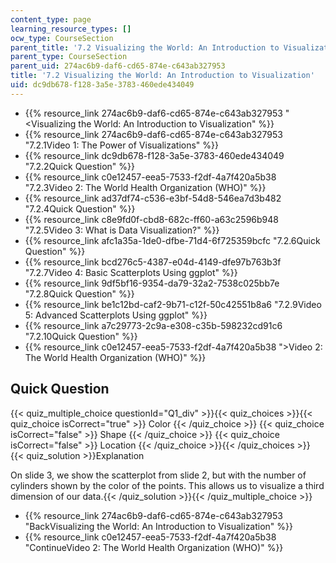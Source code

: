 ```yaml
---
content_type: page
learning_resource_types: []
ocw_type: CourseSection
parent_title: '7.2 Visualizing the World: An Introduction to Visualization'
parent_type: CourseSection
parent_uid: 274ac6b9-daf6-cd65-874e-c643ab327953
title: '7.2 Visualizing the World: An Introduction to Visualization'
uid: dc9db678-f128-3a5e-3783-460ede434049
---
```


*   {{% resource_link 274ac6b9-daf6-cd65-874e-c643ab327953 "\<Visualizing the World: An Introduction to Visualization" %}}
*   {{% resource_link 274ac6b9-daf6-cd65-874e-c643ab327953 "7.2.1Video 1: The Power of Visualizations" %}}
*   {{% resource_link dc9db678-f128-3a5e-3783-460ede434049 "7.2.2Quick Question" %}}
*   {{% resource_link c0e12457-eea5-7533-f2df-4a7f420a5b38 "7.2.3Video 2: The World Health Organization (WHO)" %}}
*   {{% resource_link ad37df74-c536-e3bf-54d8-546ea7d3b482 "7.2.4Quick Question" %}}
*   {{% resource_link c8e9fd0f-cbd8-682c-ff60-a63c2596b948 "7.2.5Video 3: What is Data Visualization?" %}}
*   {{% resource_link afc1a35a-1de0-dfbe-71d4-6f725359bcfc "7.2.6Quick Question" %}}
*   {{% resource_link bcd276c5-4387-e04d-4149-dfe97b763b3f "7.2.7Video 4: Basic Scatterplots Using ggplot" %}}
*   {{% resource_link 9df5bf16-9354-da79-32a2-7538c025bb7e "7.2.8Quick Question" %}}
*   {{% resource_link be1c12bd-caf2-9b71-c12f-50c42551b8a6 "7.2.9Video 5: Advanced Scatterplots Using ggplot" %}}
*   {{% resource_link a7c29773-2c9a-e308-c35b-598232cd91c6 "7.2.10Quick Question" %}}
*   {{% resource_link c0e12457-eea5-7533-f2df-4a7f420a5b38 "\>Video 2: The World Health Organization (WHO)" %}}

Quick Question
--------------

{{< quiz_multiple_choice questionId="Q1_div" >}}{{< quiz_choices >}}{{< quiz_choice isCorrect="true" >}}&nbsp;Color&nbsp;{{< /quiz_choice >}}
{{< quiz_choice isCorrect="false" >}}&nbsp;Shape&nbsp;{{< /quiz_choice >}}
{{< quiz_choice isCorrect="false" >}}&nbsp;Location&nbsp;{{< /quiz_choice >}}{{< /quiz_choices >}}
{{< quiz_solution >}}Explanation

On slide 3, we show the scatterplot from slide 2, but with the number of cylinders shown by the color of the points. This allows us to visualize a third dimension of our data.{{< /quiz_solution >}}{{< /quiz_multiple_choice >}}

*   {{% resource_link 274ac6b9-daf6-cd65-874e-c643ab327953 "BackVisualizing the World: An Introduction to Visualization" %}}
*   {{% resource_link c0e12457-eea5-7533-f2df-4a7f420a5b38 "ContinueVideo 2: The World Health Organization (WHO)" %}}